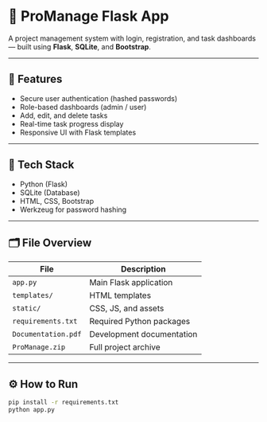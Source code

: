 # 🧭 ProManage Flask App

A project management system with login, registration, and task dashboards — built using **Flask**, **SQLite**, and **Bootstrap**.

---

## 🚀 Features
- Secure user authentication (hashed passwords)
- Role-based dashboards (admin / user)
- Add, edit, and delete tasks
- Real-time task progress display
- Responsive UI with Flask templates

---

## 🧰 Tech Stack
- Python (Flask)
- SQLite (Database)
- HTML, CSS, Bootstrap
- Werkzeug for password hashing

---

## 🗂️ File Overview
| File | Description |
|------|--------------|
| `app.py` | Main Flask application |
| `templates/` | HTML templates |
| `static/` | CSS, JS, and assets |
| `requirements.txt` | Required Python packages |
| `Documentation.pdf` | Development documentation |
| `ProManage.zip` | Full project archive |

---

## ⚙️ How to Run
```bash
pip install -r requirements.txt
python app.py
